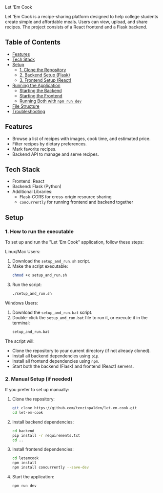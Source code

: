 Let 'Em Cook

Let 'Em Cook is a recipe-sharing platform designed to help college students create simple and affordable meals. Users can view, upload, and share recipes. The project consists of a React frontend and a Flask backend.

## Table of Contents

- [Features](#features)
- [Tech Stack](#tech-stack)
- [Setup](#setup)
  - [1. Clone the Repository](#1-clone-the-repository)
  - [2. Backend Setup (Flask)](#2-backend-setup-flask)
  - [3. Frontend Setup (React)](#3-frontend-setup-react)
- [Running the Application](#running-the-application)
  - [Starting the Backend](#starting-the-backend)
  - [Starting the Frontend](#starting-the-frontend)
  - [Running Both with `npm run dev`](#running-both-with-npm-run-dev)
- [File Structure](#file-structure)
- [Troubleshooting](#troubleshooting)

## Features

- Browse a list of recipes with images, cook time, and estimated price.
- Filter recipes by dietary preferences.
- Mark favorite recipes.
- Backend API to manage and serve recipes.

## Tech Stack

- Frontend: React
- Backend: Flask (Python)
- Additional Libraries:
  - Flask-CORS for cross-origin resource sharing
  - `concurrently` for running frontend and backend together

## Setup

### 1. How to run the executable
   To set up and run the "Let 'Em Cook" application, follow these steps:

   Linux/Mac Users:
   1. Download the `setup_and_run.sh` script.
   2. Make the script executable:
      ```bash
      chmod +x setup_and_run.sh
      ```
   3. Run the script:
      ```bash
      ./setup_and_run.sh
      ```

   Windows Users:
   1. Download the `setup_and_run.bat` script.
   2. Double-click the `setup_and_run.bat` file to run it, or execute it in the terminal:
      ```cmd
      setup_and_run.bat
      ```

   The script will:
   - Clone the repository to your current directory (if not already cloned).
   - Install all backend dependencies using `pip`.
   - Install all frontend dependencies using `npm`.
   - Start both the backend (Flask) and frontend (React) servers.

### 2. Manual Setup (if needed)
   If you prefer to set up manually:
   1. Clone the repository:
      ```bash
      git clone https://github.com/tenzinpalden/let-em-cook.git
      cd let-em-cook
      ```
   2. Install backend dependencies:
      ```bash
      cd backend
      pip install -r requirements.txt
      cd ..
      ```
   3. Install frontend dependencies:
      ```bash
      cd letemcook
      npm install
      npm install concurrently --save-dev
      ```
   4. Start the application:
      ```bash
      npm run dev
      ```



